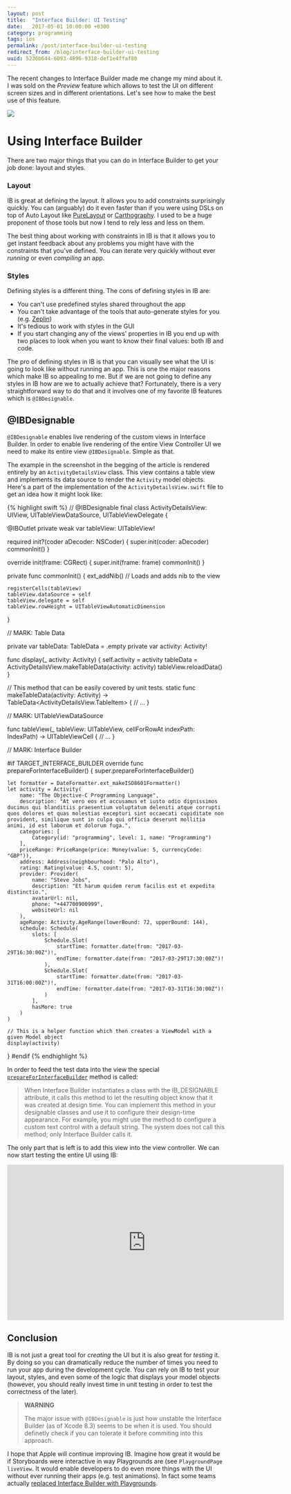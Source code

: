 ```yaml
---
layout: post
title:  "Interface Builder: UI Testing"
date:   2017-05-01 10:00:00 +0300
category: programming
tags: ios
permalink: /post/interface-builder-ui-testing
redirect_from: /blog/interface-builder-ui-testing
uuid: 5236b644-6093-4896-9318-def1e4ffaf80
---
```


The recent changes to Interface Builder made me change my mind about it. I was sold on the _Preview_ feature which allows to test the UI on different screen sizes and in different orientations. Let's see how to make the best use of this feature.

<img src="{{ site.url }}/images/ib_designable/ib_screen_01.png" class="screenshot">

# Using Interface Builder

There are two major things that you can do in Interface Builder to get your job done: layout and styles.

### Layout

IB is great at defining the layout. It allows you to add constraints surprisingly quickly. You can (arguably) do it even faster than if you were using DSLs on top of Auto Layout like [PureLayout](https://github.com/PureLayout/PureLayout) or [Carthography](https://github.com/robb/Cartography). I used to be a huge proponent of those tools but now I tend to rely less and less on them.

The best thing about working with constraints in IB is that it allows you to get instant feedback about any problems you might have with the constraints that you've defined. You can iterate very quickly without ever _running_ or even _compiling_ an app.

### Styles

Defining styles is a different thing. The cons of defining styles in IB are:

- You can't use predefined styles shared throughout the app
- You can't take advantage of the tools that auto-generate styles for you (e.g. [Zeplin](https://zeplin.io))
- It's tedious to work with styles in the GUI
- If you start changing any of the views' properties in IB you end up with two places to look when you want to know their final values: both IB and code.

The pro of defining styles in IB is that you can visually see what the UI is going to look like without running an app. This is one the major reasons which make IB so appealing to me. But if we are not going to define any styles in IB how are we to actually achieve that? Fortunately, there is a very straightforward way to do that and it involves one of my favorite IB features which is `@IBDesignable`.

## @IBDesignable

`@IBDesignable` enables live rendering of the custom views in Interface Builder. In order to enable live rendering of the entire View Controller UI we need to make its entire view `@IBDesignable`. Simple as that.

The example in the screenshot in the begging of the article is rendered entirely by an `ActivityDetailsView` class. This view contains a table view and implements its data source to render the `Activity` model objects. Here's a part of the implementation of the `ActivityDetailsView.swift` file to get an idea how it might look like:

{% highlight swift %}
// @IBDesignable final class ActivityDetailsView: UIView, UITableViewDataSource, UITableViewDelegate {

@IBOutlet private weak var tableView: UITableView!

required init?(coder aDecoder: NSCoder) {
    super.init(coder: aDecoder)
    commonInit()
}

override init(frame: CGRect) {
    super.init(frame: frame)
    commonInit()
}

private func commonInit() {
    ext_addNib() // Loads and adds nib to the view

    registerCells(tableView)
    tableView.dataSource = self
    tableView.delegate = self
    tableView.rowHeight = UITableViewAutomaticDimension
}

// MARK: Table Data

private var tableData: TableData<TableItem> = .empty
private var activity: Activity!

func display(_ activity: Activity) {
    self.activity = activity
    tableData = ActivityDetailsView.makeTableData(activity: activity)
    tableView.reloadData()
}

// This method that can be easily covered by unit tests.
static func makeTableData(activity: Activity) -> TableData<ActivityDetailsView.TableItem> {
    // ...
}

// MARK: UITableViewDataSource

func tableView(_ tableView: UITableView, cellForRowAt indexPath: IndexPath) -> UITableViewCell {
    // ...
}

// MARK: Interface Builder

#if TARGET_INTERFACE_BUILDER
override func prepareForInterfaceBuilder() {
    super.prepareForInterfaceBuilder()

    let formatter = DateFormatter.ext_makeISO8601Formatter()
    let activity = Activity(
        name: "The Objective-C Programming Language",
        description: "At vero eos et accusamus et iusto odio dignissimos ducimus qui blanditiis praesentium voluptatum deleniti atque corrupti quos dolores et quas molestias excepturi sint occaecati cupiditate non provident, similique sunt in culpa qui officia deserunt mollitia animi, id est laborum et dolorum fuga.",
        categories: [
            Category(id: "programming", level: 1, name: "Programming")
        ],
        priceRange: PriceRange(price: Money(value: 5, currencyCode: "GBP")),
        address: Address(neighbourhood: "Palo Alto"),
        rating: Rating(value: 4.5, count: 5),
        provider: Provider(
            name: "Steve Jobs",
            description: "Et harum quidem rerum facilis est et expedita distinctio.",
            avatarUrl: nil,
            phone: "+447700900999",
            websiteUrl: nil
        ),
        ageRange: Activity.AgeRange(lowerBound: 72, upperBound: 144),
        schedule: Schedule(
            slots: [
                Schedule.Slot(
                    startTime: formatter.date(from: "2017-03-29T16:30:00Z")!,
                    endTime: formatter.date(from: "2017-03-29T17:30:00Z")!
                ),
                Schedule.Slot(
                    startTime: formatter.date(from: "2017-03-31T16:00:00Z")!,
                    endTime: formatter.date(from: "2017-03-31T16:30:00Z")!
                )
            ],
            hasMore: true
        )
    )

    // This is a helper function which then creates a ViewModel with a given Model object
    display(activity)
}
#endif
{% endhighlight %}

In order to feed the test data into the view the special [`prepareForInterfaceBuilder`](https://developer.apple.com/reference/objectivec/nsobject/1402908-prepareforinterfacebuilder) method is called:

> When Interface Builder instantiates a class with the IB_DESIGNABLE attribute, it calls this method to let the resulting object know that it was created at design time. You can implement this method in your designable classes and use it to configure their design-time appearance. For example, you might use the method to configure a custom text control with a default string. The system does not call this method; only Interface Builder calls it.

The only part that is left is to add this view into the view controller. We can now start testing the entire UI using IB:

<div class="video-container">
<iframe width="640" height="360" src="https://www.youtube.com/embed/1I7JP2Y7LZw" frameborder="0" allowfullscreen></iframe>
</div>

## Conclusion

IB is not just a great tool for _creating_ the UI but it is also great for _testing_ it. By doing so you can dramatically reduce the number of times you need to run your app during the development cycle. You can rely on IB to test your layout, styles, and even some of the logic that displays your model objects (however, you should really invest time in unit testing in order to test the correctness of the later).

> **WARNING** 
>
> The major issue with `@IBDesignable` is just how unstable the Interface Builder (as of Xcode 8.3) seems to be when it is used. You should definetly check if you can tolerate it before commiting into this approach.

I hope that Apple will continue improving IB. Imagine how great it would be if Storyboards were interactive in way Playgrounds are (see `PlaygroundPage` `liveView`. It would enable developers to do even more things with the UI without ever running their apps (e.g. test animations). In fact some teams actually [replaced Interface Builder with Playgrounds](https://youtu.be/A0VaIKK2ijM?t=26m47s).
